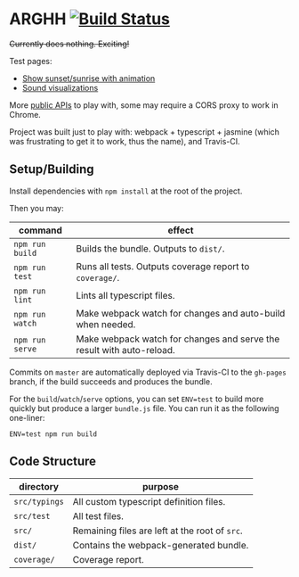 # ARGHH [![Build Status](https://travis-ci.org/fmilitao/arghh.svg?branch=master)](https://travis-ci.org/fmilitao/arghh)

~~Currently does nothing. Exciting!~~

Test pages:
 * [Show sunset/sunrise with animation](https://fmilitao.github.io/arghh/sunny.html)
 * [Sound visualizations](https://fmilitao.github.io/arghh/sound.html)

More [public APIs](https://github.com/toddmotto/public-apis) to play with, some may require a CORS proxy to work in Chrome.

Project was built just to play with: webpack + typescript + jasmine (which was frustrating to get it to work, thus the name), and Travis-CI.

## Setup/Building

Install dependencies with `npm install` at the root of the project.

Then you may:

|command|effect|
|---|---|
|`npm run build`|Builds the bundle. Outputs to `dist/`.|
|`npm run test`|Runs all tests. Outputs coverage report to `coverage/`.|
|`npm run lint`|Lints all typescript files.|
|`npm run watch`|Make webpack watch for changes and auto-build when needed.|
|`npm run serve`|Make webpack watch for changes and serve the result with auto-reload.|

Commits on `master` are automatically deployed via Travis-CI to the `gh-pages` branch, if the build succeeds and produces the bundle.

For the `build`/`watch`/`serve` options, you can set `ENV=test` to build more quickly but produce a larger `bundle.js` file.
You can run it as the following one-liner:

    ENV=test npm run build

## Code Structure

|directory|purpose|
|---|---|
|`src/typings`|All custom typescript definition files.|
|`src/test`|All test files.|
|`src/`|Remaining files are left at the root of `src`.|
|`dist/`|Contains the webpack-generated bundle.|
|`coverage/`|Coverage report.|
